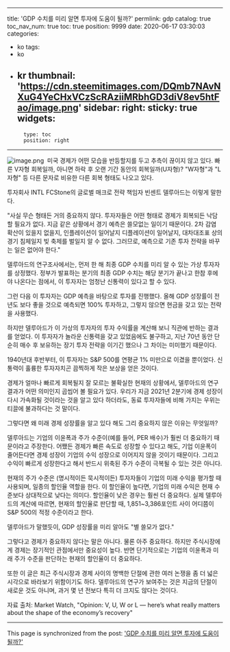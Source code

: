 
---
title: 'GDP 수치를 미리 알면 투자에 도움이 될까?'
permlink: gdp
catalog: true
toc_nav_num: true
toc: true
position: 9999
date: 2020-06-17 03:30:03
categories:
- ko
tags:
- ko
- kr
thumbnail: 'https://cdn.steemitimages.com/DQmb7NAvNXuG4YeCHxVCzScRAziiMRbhGD3diV8ev5htFao/image.png'
sidebar:
    right:
        sticky: true
widgets:
    -
        type: toc
        position: right
---


![image.png](https://cdn.steemitimages.com/DQmb7NAvNXuG4YeCHxVCzScRAziiMRbhGD3diV8ev5htFao/image.png)
﻿
미국 경제가 어떤 모습을 반등할지를 두고 추측이 끊이지 않고 있다. 빠른 V자형 회복일까, 아니면 하락 후 오랜 기간 동안의 회복일까(U자형)? "W자형"과 "L자형" 등 다른 문자로 비유한 다른 회복 형태도 나오고 있다.


투자회사 INTL FCStone의 글로벌 매크로 전략 책임자 빈센트 델루아드는 이렇게 말한다.


"사실 무슨 형태든 거의 중요하지 않다. 투자자들은 어떤 형태로 경제가 회복되든 낙담할 필요가 없다. 지금 같은 상황에서 경기 예측은 쓸모없는 일이기 때문이다. 2차 감염 확산이 있을지 없을지, 인플레이션이 일어날지 디플레이션이 일어날지, 대차대조표 상의 경기 침체일지 빚 축제를 벌일지 알 수 없다. 그러므로, 예측으로 기존 투자 전략을 바꾸는 일은 없어야 한다."


델루아드의 연구조사에서는, 먼저 한 해 최종 GDP 수치를 미리 알 수 있는 가상 투자자를 상정했다. 정부가 발표하는 분기의 최종 GDP 수치는 해당 분기가 끝나고 한참 후에야 나온다는 점에서, 이 투자자는 엄청난 신통력이 있다고 할 수 있다.


그런 다음 이 투자자는 GDP 예측을 바탕으로 투자를 진행했다. 올해 GDP 성장률이 전년도 보다 좋을 것으로 예측되면 100% 투자하고, 그렇지 않으면 현금을 갖고 있는 전략을 사용했다.


하지만 델루아드가 이 가상의 투자자의 투자 수익률을 계산해 보니 직관에 반하는 결과를 얻었다. 이 투자자가 놀라운 신통력을 갖고 있었음에도 불구하고, 지난 70년 동안 단순히 매수 후 보유하는 장기 투자 전략을 이기긴 했으나 그 차이는 미미했기 때문이다.


1940년대 후반부터, 이 투자자는 S&P 500를 연평균 1% 미만으로 이겼을 뿐이었다. 신통력이 훌륭한 투자자치곤 끔찍하게 작은 보상을 얻은 것이다.


경제가 얼마나 빠르게 회복될지 잘 모르는 불확실한 현재의 상황에서, 델루아드의 연구 결과가 어떤 의미인지 곱씹어 볼 필요가 있다. 우리가 지금 2021년 2분기에 경제 성장이 다시 가속화될 것이라는 것을 알고 있다 하더라도, 동료 투자자들에 비해 가지는 우위는 티끌에 불과하다는 것 말이다.


그렇다면 왜 미래 경제 성장률을 알고 있다 해도 그리 중요하지 않은 이유는 무엇일까?


델루아드는 기업의 이윤폭과 주가 수준이(예를 들어, PER 배수)가 훨씬 더 중요하기 때문이라고 주장한다. 어쨌든 경제가 빠른 속도로 성장할 수 있다고 해도, 기업 이윤폭이 줄어든다면 경제 성장이 기업의 수익 성장으로 이어지지 않을 것이기 때문이다. 그리고 수익이 빠르게 성장한다고 해서 반드시 위축된 주가 수준이 극복될 수 있는 것은 아니다.


현재의 주가 수준은 (명시적이든 묵시적이든) 투자자들이 기업의 미래 수익을 평가할 때 사용되며, 일종의 할인율 역할을 한다. 이 할인율이 높다면, 기업의 미래 수익은 현재 수준보다 상대적으로 낮다는 의미다. 할인율이 낮은 경우는 훨씬 더 중요하다. 실제 델루아드의 계산에 따르면, 현재의 할인율로 판단할 때, 1,851~3,386포인트 사이 어디쯤이 S&P 500의 적정 수준이라고 한다.


델루아드가 말했듯이, GDP 성장률을 미리 알아도 "별 쓸모가 없다."


그렇다고 경제가 중요하지 않다는 말은 아니다. 물론 아주 중요하다. 하지만 주식시장에게 경제는 장기적인 관점에서만 중요성이 높다. 반면 단기적으로는 기업의 이윤폭과 미래 주가 수준을 판단하는 현재의 할인율이 더 중요하다.


또한 이 글은 최근 주식시장과 경제 사이의 명백한 단절에 관한 여러 논쟁을 좀 더 넓은 시각으로 바라보기 위함이기도 하다. 델루아드의 연구가 보여주는 것은 지금의 단절이 새로운 것도 아니며, 과거 몇 년 전보다 특히 더 크지도 않다는 것이다.


자료 출처: Market Watch, "Opinion: V, U, W or L — here’s what really matters about the shape of the economy’s recovery"

- - -

This page is synchronized from the post: ['GDP 수치를 미리 알면 투자에 도움이 될까?'](https://steemit.com/@pius.pius/gdp)
